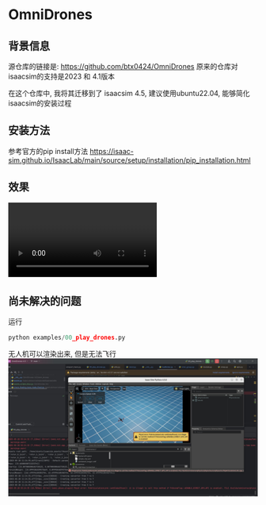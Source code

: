 # OmniDrones

## 背景信息
源仓库的链接是: https://github.com/btx0424/OmniDrones
原来的仓库对isaacsim的支持是2023 和 4.1版本

在这个仓库中, 我将其迁移到了 isaacsim 4.5, 建议使用ubuntu22.04, 能够简化isaacsim的安装过程

## 安装方法
参考官方的pip install方法 https://isaac-sim.github.io/IsaacLab/main/source/setup/installation/pip_installation.html

## 效果
![train](docs/source/_static/train.mp4)

## 尚未解决的问题
运行 
```python
python examples/00_play_drones.py
```
无人机可以渲染出来, 但是无法飞行
![drones unable to fly](docs/source/_static/bug/bug1.jpg)
